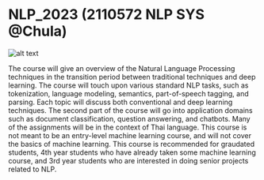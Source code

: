 # NLP_2023 (2110572 NLP SYS @Chula)

![alt text](https://github.com/ekapolc/nlp_course/raw/master/gcloud/image/darksidenlp.jpg "join nlp")

The course will give an overview of the Natural Language Processing techniques in the transition period between traditional techniques and deep learning. The course will touch upon various standard NLP tasks, such as tokenization, language modeling, semantics, part-of-speech tagging, and parsing. Each topic will discuss both conventional and deep learning techniques. The second part of the course will go into application domains such as document classification, question answering, and chatbots. Many of the assignments will be in the context of Thai language. This course is not meant to be an entry-level machine learning course, and will not cover the basics of machine learning. This course is recommended for graudated students, 4th year students who have already taken some machine learning course, and 3rd year students who are interested in doing senior projects related to NLP.
